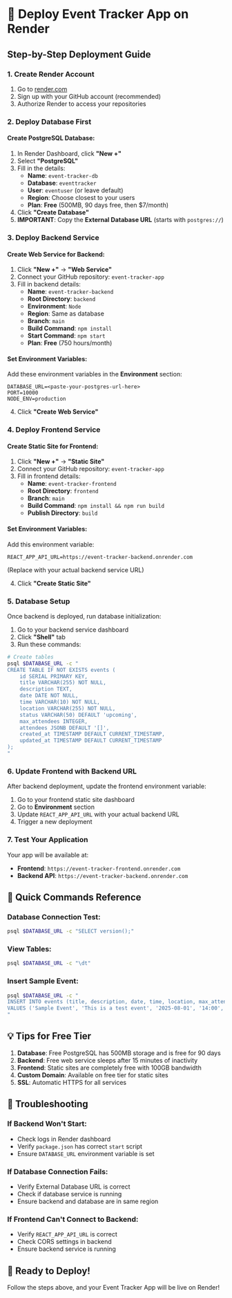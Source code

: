 # 🚀 Deploy Event Tracker App on Render

## Step-by-Step Deployment Guide

### 1. Create Render Account
1. Go to [render.com](https://render.com)
2. Sign up with your GitHub account (recommended)
3. Authorize Render to access your repositories

### 2. Deploy Database First

#### Create PostgreSQL Database:
1. In Render Dashboard, click **"New +"**
2. Select **"PostgreSQL"**
3. Fill in the details:
   - **Name**: `event-tracker-db`
   - **Database**: `eventtracker`
   - **User**: `eventuser` (or leave default)
   - **Region**: Choose closest to your users
   - **Plan**: **Free** (500MB, 90 days free, then $7/month)
4. Click **"Create Database"**
5. **IMPORTANT**: Copy the **External Database URL** (starts with `postgres://`)

### 3. Deploy Backend Service

#### Create Web Service for Backend:
1. Click **"New +"** → **"Web Service"**
2. Connect your GitHub repository: `event-tracker-app`
3. Fill in backend details:
   - **Name**: `event-tracker-backend`
   - **Root Directory**: `backend`
   - **Environment**: `Node`
   - **Region**: Same as database
   - **Branch**: `main`
   - **Build Command**: `npm install`
   - **Start Command**: `npm start`
   - **Plan**: **Free** (750 hours/month)

#### Set Environment Variables:
Add these environment variables in the **Environment** section:
```
DATABASE_URL=<paste-your-postgres-url-here>
PORT=10000
NODE_ENV=production
```

4. Click **"Create Web Service"**

### 4. Deploy Frontend Service

#### Create Static Site for Frontend:
1. Click **"New +"** → **"Static Site"**
2. Connect your GitHub repository: `event-tracker-app`
3. Fill in frontend details:
   - **Name**: `event-tracker-frontend`
   - **Root Directory**: `frontend`
   - **Branch**: `main`
   - **Build Command**: `npm install && npm run build`
   - **Publish Directory**: `build`

#### Set Environment Variables:
Add this environment variable:
```
REACT_APP_API_URL=https://event-tracker-backend.onrender.com
```
(Replace with your actual backend service URL)

4. Click **"Create Static Site"**

### 5. Database Setup

Once backend is deployed, run database initialization:
1. Go to your backend service dashboard
2. Click **"Shell"** tab
3. Run these commands:
```bash
# Create tables
psql $DATABASE_URL -c "
CREATE TABLE IF NOT EXISTS events (
    id SERIAL PRIMARY KEY,
    title VARCHAR(255) NOT NULL,
    description TEXT,
    date DATE NOT NULL,
    time VARCHAR(10) NOT NULL,
    location VARCHAR(255) NOT NULL,
    status VARCHAR(50) DEFAULT 'upcoming',
    max_attendees INTEGER,
    attendees JSONB DEFAULT '[]',
    created_at TIMESTAMP DEFAULT CURRENT_TIMESTAMP,
    updated_at TIMESTAMP DEFAULT CURRENT_TIMESTAMP
);
"
```

### 6. Update Frontend with Backend URL

After backend deployment, update the frontend environment variable:
1. Go to your frontend static site dashboard
2. Go to **Environment** section
3. Update `REACT_APP_API_URL` with your actual backend URL
4. Trigger a new deployment

### 7. Test Your Application

Your app will be available at:
- **Frontend**: `https://event-tracker-frontend.onrender.com`
- **Backend API**: `https://event-tracker-backend.onrender.com`

## 🎯 Quick Commands Reference

### Database Connection Test:
```bash
psql $DATABASE_URL -c "SELECT version();"
```

### View Tables:
```bash
psql $DATABASE_URL -c "\dt"
```

### Insert Sample Event:
```bash
psql $DATABASE_URL -c "
INSERT INTO events (title, description, date, time, location, max_attendees)
VALUES ('Sample Event', 'This is a test event', '2025-08-01', '14:00', 'Conference Room A', 50);
"
```

## 💡 Tips for Free Tier

1. **Database**: Free PostgreSQL has 500MB storage and is free for 90 days
2. **Backend**: Free web service sleeps after 15 minutes of inactivity
3. **Frontend**: Static sites are completely free with 100GB bandwidth
4. **Custom Domain**: Available on free tier for static sites
5. **SSL**: Automatic HTTPS for all services

## 🔧 Troubleshooting

### If Backend Won't Start:
- Check logs in Render dashboard
- Verify `package.json` has correct `start` script
- Ensure `DATABASE_URL` environment variable is set

### If Database Connection Fails:
- Verify External Database URL is correct
- Check if database service is running
- Ensure backend and database are in same region

### If Frontend Can't Connect to Backend:
- Verify `REACT_APP_API_URL` is correct
- Check CORS settings in backend
- Ensure backend service is running

## 🚀 Ready to Deploy!

Follow the steps above, and your Event Tracker App will be live on Render!
